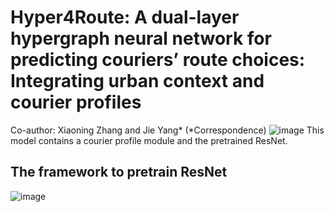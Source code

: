 # Hyper4Route: A dual-layer hypergraph neural network for predicting couriers’ route choices: Integrating urban context and courier profiles
Co-author: Xiaoning Zhang and Jie Yang* (*Correspondence)
![image](https://github.com/user-attachments/assets/626f832e-c1b6-4129-a59c-01785fdfce5b)
This model contains a courier profile module and the pretrained ResNet.

## The framework to pretrain ResNet
![image](https://github.com/user-attachments/assets/22e56c49-e059-4fbf-993f-a5a71ada0cf7)
